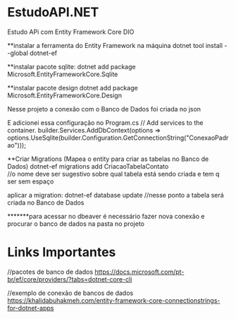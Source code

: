 # EstudoAPI.NET
Estudo APi com Entity Framework Core DIO

**instalar a ferramenta do Entity Framework na máquina
dotnet tool install --global dotnet-ef    

**instalar pacote sqlite:
dotnet add package Microsoft.EntityFrameworkCore.Sqlite

**instalar pacote design
dotnet add package Microsoft.EntityFrameworkCore.Design

Nesse projeto a conexão com o Banco de Dados foi criada no json

E adicionei essa configuração no Program.cs
// Add services to the container.
builder.Services.AddDbContext<AgendaContext>(options =>
    options.UseSqlite(builder.Configuration.GetConnectionString("ConexaoPadrao")));

**Criar Migrations (Mapea o entity para criar as tabelas no Banco de Dados)
dotnet-ef migrations add CriacaoTabelaContato      
//o nome deve ser sugestivo sobre qual tabela está sendo criada e tem q ser sem espaço

aplicar a migration:
dotnet-ef database update
//nesse ponto a tabela será criada no Banco de Dados


*******para acessar no dbeaver é necessário fazer nova conexão e procurar o banco de dados na pasta no projeto

# Links Importantes

//pacotes de banco de dados
https://docs.microsoft.com/pt-br/ef/core/providers/?tabs=dotnet-core-cli

//exemplo de conexão de bancos de dados
https://khalidabuhakmeh.com/entity-framework-core-connectionstrings-for-dotnet-apps
